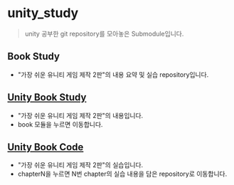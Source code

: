 # unity_study

> unity 공부한 git repository를 모아놓은 Submodule입니다.

## Book Study

- "가장 쉬운 유니티 게임 제작 2판"의 내용 요약 및 실습 repository입니다.

## [Unity Book Study](/unity_book_study)

- "가장 쉬운 유니티 게임 제작 2판"의 내용입니다.
- book 모듈을 누르면 이동합니다.

## [Unity Book Code](/unity_book_study/code)

- "가장 쉬운 유니티 게임 제작 2판"의 실습입니다.
- chapterN을 누르면 N번 chapter의 실습 내용을 담은 repository로 이동합니다.
